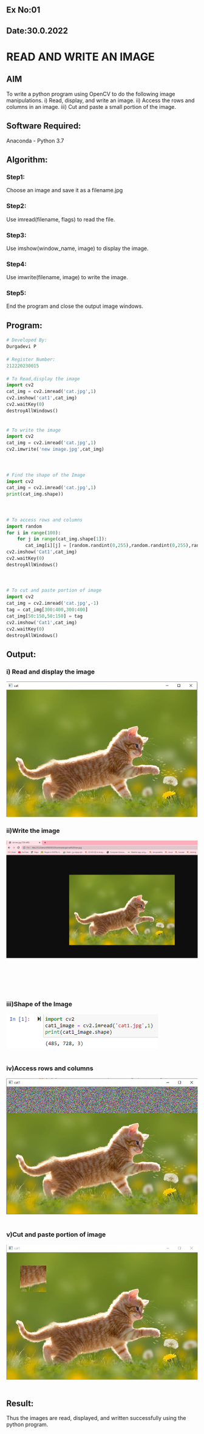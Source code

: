 ## Ex No:01
## Date:30.0.2022
# READ AND WRITE AN IMAGE
## AIM
To write a python program using OpenCV to do the following image manipulations.
i) Read, display, and write an image.
ii) Access the rows and columns in an image.
iii) Cut and paste a small portion of the image.

## Software Required:
Anaconda - Python 3.7
## Algorithm:
### Step1:
Choose an image and save it as a filename.jpg
### Step2:
Use imread(filename, flags) to read the file.
### Step3:
Use imshow(window_name, image) to display the image.
### Step4:
Use imwrite(filename, image) to write the image.
### Step5:
End the program and close the output image windows.
## Program:
```python
# Developed By:
Durgadevi P

# Register Number:
212220230015

# To Read,display the image
import cv2
cat_img = cv2.imread('cat.jpg',1)
cv2.imshow('cat1',cat_img)
cv2.waitKey(0)
destroyAllWindows()


# To write the image
import cv2
cat_img = cv2.imread('cat.jpg',1)
cv2.imwrite('new image.jpg',cat_img)



# Find the shape of the Image
import cv2
cat_img = cv2.imread('cat.jpg',1)
print(cat_img.shape))



# To access rows and columns
import random
for i in range(100):
    for j in range(cat_img.shape[1]):
       cat_img[i][j] = [random.randint(0,255),random.randint(0,255),random.randint(0,255)]
cv2.imshow('Cat1',cat_img)
cv2.waitKey(0)
destroyAllWindows()



# To cut and paste portion of image
import cv2
cat_img = cv2.imread('cat.jpg',-1)
tag = cat_img[300:400,300:400]
cat_img[50:150,50:150] = tag
cv2.imshow('Cat1',cat_img)
cv2.waitKey(0)
destroyAllWindows()
```
## Output:

### i) Read and display the image
![output](./static/img/do1.png)
<br>
### ii)Write the image
![output](./static/img/do2.png)
<br>
<br>
<br>
<br>
<br>
<br>

### iii)Shape of the Image
![output](./static/img/do3.png)
<br>
<br>

### iv)Access rows and columns
![output](./static/img/do4.png)
<br>
<br>

### v)Cut and paste portion of image
![output](./static/img/do5.png)
<br>
<br>

## Result:
Thus the images are read, displayed, and written successfully using the python program.


